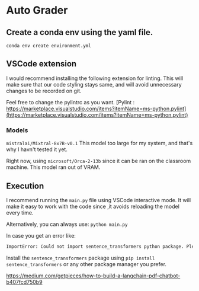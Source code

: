 <!-- ## Installed packages using
`pip install -U langchain openai ragas arxiv pymupdf chromadb tiktoken accelerate bitsandbytes datasets sentence_transformers FlagEmbedding ninja  tqdm rank_bm25 transformers` -->
# Auto Grader

## Create a conda env using the yaml file.
`conda env create environment.yml`

## VSCode extension
I would recommend installing the following extension for linting.
This will make sure that our code styling stays same, and will avoid unnecessary changes to be recorded on git. 

Feel free to change the pylintrc as you want.
[Pylint : https://marketplace.visualstudio.com/items?itemName=ms-python.pylint](https://marketplace.visualstudio.com/items?itemName=ms-python.pylint)

### Models
`mistralai/Mixtral-8x7B-v0.1`
This model too large for my system, and that's why I havn't tested it yet. 

Right now, using `microsoft/Orca-2-13b` since it can be ran on the classroom machine.
This model ran out of VRAM.

## Execution
I recommend running the `main.py` file using VSCode interactive mode. It will make it easy to work with the code since ,it avoids reloading the model every time.

Alternatively, you can always use:
`python main.py`

In case you get an error like:
```bash
ImportError: Could not import sentence_transformers python package. Please install it with `pip install sentence_transformers`.
```

Install the `sentence_transformers` package using `pip install sentence_transformers` or any other package manager you prefer. 

https://medium.com/getpieces/how-to-build-a-langchain-pdf-chatbot-b407fcd750b9